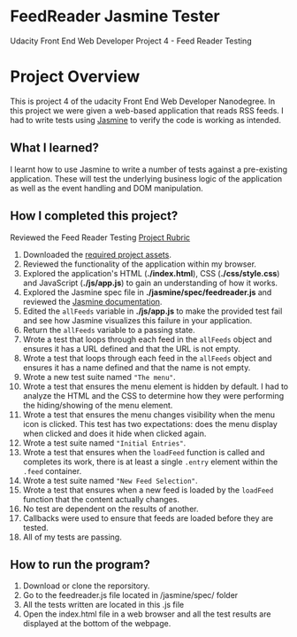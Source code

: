 # FeedReader Jasmine Tester
Udacity Front End Web Developer Project 4 - Feed Reader Testing

# Project Overview

This is project 4 of the udacity Front End Web Developer Nanodegree. In this project we were given a web-based application that reads RSS feeds. I had to write tests using [Jasmine](http://jasmine.github.io/) to verify the code is working as intended.


## What I learned?

I learnt how to use Jasmine to write a number of tests against a pre-existing application. These will test the underlying business logic of the application as well as the event handling and DOM manipulation.


## How I completed this project?

Reviewed the Feed Reader Testing [Project Rubric](https://review.udacity.com/#!/projects/3442558598/rubric)

1. Downloaded the [required project assets](http://github.com/udacity/frontend-nanodegree-feedreader).
2. Reviewed the functionality of the application within my browser.
3. Explored the application's HTML (**./index.html**), CSS (**./css/style.css**) and JavaScript (**./js/app.js**) to gain an understanding of how it works.
4. Explored the Jasmine spec file in **./jasmine/spec/feedreader.js** and reviewed the [Jasmine documentation](http://jasmine.github.io).
5. Edited the `allFeeds` variable in **./js/app.js** to make the provided test fail and see how Jasmine visualizes this failure in your application.
6. Return the `allFeeds` variable to a passing state.
7. Wrote a test that loops through each feed in the `allFeeds` object and ensures it has a URL defined and that the URL is not empty.
8. Wrote a test that loops through each feed in the `allFeeds` object and ensures it has a name defined and that the name is not empty.
9. Wrote a new test suite named `"The menu"`.
10. Wrote a test that ensures the menu element is hidden by default. I had to analyze the HTML and the CSS to determine how they were performing the hiding/showing of the menu element.
11. Wrote a test that ensures the menu changes visibility when the menu icon is clicked. This test has two expectations: does the menu display when clicked and does it hide when clicked again.
12. Wrote a test suite named `"Initial Entries"`.
13. Wrote a test that ensures when the `loadFeed` function is called and completes its work, there is at least a single `.entry` element within the `.feed` container.
14. Wrote a test suite named `"New Feed Selection"`.
15. Wrote a test that ensures when a new feed is loaded by the `loadFeed` function that the content actually changes.
16. No test are dependent on the results of another.
17. Callbacks were used to ensure that feeds are loaded before they are tested.
18. All of my tests are passing. 

## How to run the program?
1. Download or clone the reporsitory.
2. Go to the feedreader.js file located in /jasmine/spec/ folder
3. All the tests written are located in this .js file
4. Open the index.html file in a web browser and all the test results are displayed at the bottom of the webpage.
